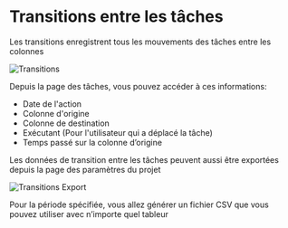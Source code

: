 Transitions entre les tâches
================

Les transitions enregistrent tous les mouvements des tâches entre les colonnes

![Transitions](https://kanboard.net/screenshots/documentation/transitions.png)

Depuis la page des tâches, vous pouvez accéder à ces informations:
    
- Date de l'action
- Colonne d'origine
- Colonne de destination
- Exécutant (Pour l'utilisateur qui a déplacé la tâche) 
- Temps passé sur la colonne d’origine

Les données de transition entre les tâches peuvent aussi être exportées depuis la page des paramètres du projet

![Transitions Export](https://kanboard.net/screenshots/documentation/transitions-export.png)

Pour la période spécifiée, vous allez générer un fichier CSV que vous pouvez utiliser avec n’importe quel tableur 
